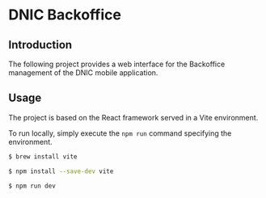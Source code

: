 # DNIC Backoffice

## Introduction

The following project provides a web interface for the Backoffice management of the DNIC mobile application.

## Usage

The project is based on the React framework served in a Vite environment.

To run locally, simply execute the `npm run` command specifying the environment.

```bash
$ brew install vite

$ npm install --save-dev vite

$ npm run dev
```
